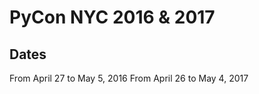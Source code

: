 PyCon NYC 2016 & 2017
=====================

Dates
-----
From April 27 to May 5, 2016
From April 26 to May 4, 2017
